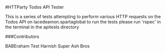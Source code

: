 #HTTParty Todos API Tester

This is a series of tests attempting to perform various HTTP requests on the Todos API on lacedeamon.spartaglobal
to run the tests please run 'rspec' in the terminal in the apitests directory

###Contributors

BABEraham
Test Harnish
Super Ash Bros
